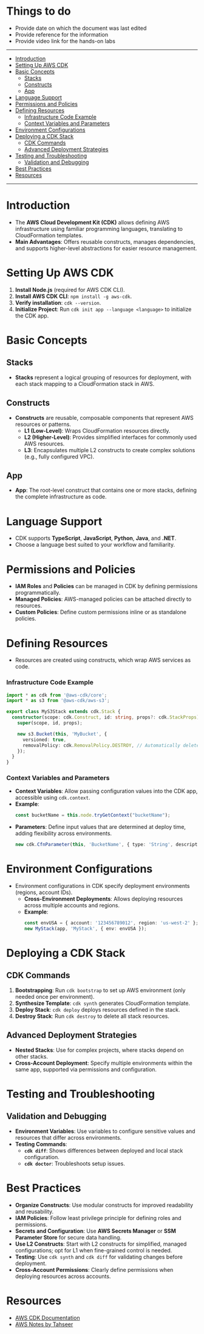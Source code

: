 <h1> Things to do </h1>

- Provide date on which the document was last edited
- Provide reference for the information
- Provide video link for the hands-on labs
---

- [Introduction](#introduction)
- [Setting Up AWS CDK](#setting-up-aws-cdk)
- [Basic Concepts](#basic-concepts)
  - [Stacks](#stacks)
  - [Constructs](#constructs)
  - [App](#app)
- [Language Support](#language-support)
- [Permissions and Policies](#permissions-and-policies)
- [Defining Resources](#defining-resources)
    - [Infrastructure Code Example](#infrastructure-code-example)
    - [Context Variables and Parameters](#context-variables-and-parameters)
- [Environment Configurations](#environment-configurations)
- [Deploying a CDK Stack](#deploying-a-cdk-stack)
  - [CDK Commands](#cdk-commands)
  - [Advanced Deployment Strategies](#advanced-deployment-strategies)
- [Testing and Troubleshooting](#testing-and-troubleshooting)
  - [Validation and Debugging](#validation-and-debugging)
- [Best Practices](#best-practices)
- [Resources](#resources)

---

# Introduction
- The **AWS Cloud Development Kit (CDK)** allows defining AWS infrastructure using familiar programming languages, translating to CloudFormation templates.
- **Main Advantages**: Offers reusable constructs, manages dependencies, and supports higher-level abstractions for easier resource management.

# Setting Up AWS CDK
1. **Install Node.js** (required for AWS CDK CLI).
2. **Install AWS CDK CLI**: `npm install -g aws-cdk`.
3. **Verify installation**: `cdk --version`.
4. **Initialize Project**: Run `cdk init app --language <language>` to initialize the CDK app.

# Basic Concepts
## Stacks
- **Stacks** represent a logical grouping of resources for deployment, with each stack mapping to a CloudFormation stack in AWS.

## Constructs
- **Constructs** are reusable, composable components that represent AWS resources or patterns.
  - **L1 (Low-Level)**: Wraps CloudFormation resources directly.
  - **L2 (Higher-Level)**: Provides simplified interfaces for commonly used AWS resources.
  - **L3**: Encapsulates multiple L2 constructs to create complex solutions (e.g., fully configured VPC).

## App
- **App**: The root-level construct that contains one or more stacks, defining the complete infrastructure as code.

# Language Support
- CDK supports **TypeScript**, **JavaScript**, **Python**, **Java**, and **.NET**.
- Choose a language best suited to your workflow and familiarity.

# Permissions and Policies
- **IAM Roles** and **Policies** can be managed in CDK by defining permissions programmatically.
- **Managed Policies**: AWS-managed policies can be attached directly to resources.
- **Custom Policies**: Define custom permissions inline or as standalone policies.

# Defining Resources
- Resources are created using constructs, which wrap AWS services as code.
  
### Infrastructure Code Example
```typescript
import * as cdk from '@aws-cdk/core';
import * as s3 from '@aws-cdk/aws-s3';

export class MyS3Stack extends cdk.Stack {
  constructor(scope: cdk.Construct, id: string, props?: cdk.StackProps) {
    super(scope, id, props);

    new s3.Bucket(this, 'MyBucket', {
      versioned: true,
      removalPolicy: cdk.RemovalPolicy.DESTROY, // Automatically delete bucket when stack is deleted
    });
  }
}
```

### Context Variables and Parameters
- **Context Variables**: Allow passing configuration values into the CDK app, accessible using `cdk.context`.
- **Example**:
  ```typescript
  const bucketName = this.node.tryGetContext("bucketName");
  ```
- **Parameters**: Define input values that are determined at deploy time, adding flexibility across environments.
  ```typescript
  new cdk.CfnParameter(this, 'BucketName', { type: 'String', description: 'Name of the S3 Bucket' });
  ```

# Environment Configurations
- Environment configurations in CDK specify deployment environments (regions, account IDs).
  - **Cross-Environment Deployments**: Allows deploying resources across multiple accounts and regions.
  - **Example**:
    ```typescript
    const envUSA = { account: '123456789012', region: 'us-west-2' };
    new MyStack(app, 'MyStack', { env: envUSA });
    ```

# Deploying a CDK Stack
## CDK Commands
1. **Bootstrapping**: Run `cdk bootstrap` to set up AWS environment (only needed once per environment).
2. **Synthesize Template**: `cdk synth` generates CloudFormation template.
3. **Deploy Stack**: `cdk deploy` deploys resources defined in the stack.
4. **Destroy Stack**: Run `cdk destroy` to delete all stack resources.

## Advanced Deployment Strategies
- **Nested Stacks**: Use for complex projects, where stacks depend on other stacks.
- **Cross-Account Deployment**: Specify multiple environments within the same app, supported via permissions and configuration.

# Testing and Troubleshooting
## Validation and Debugging
- **Environment Variables**: Use variables to configure sensitive values and resources that differ across environments.
- **Testing Commands**:
  - **`cdk diff`**: Shows differences between deployed and local stack configuration.
  - **`cdk doctor`**: Troubleshoots setup issues.

# Best Practices
- **Organize Constructs**: Use modular constructs for improved readability and reusability.
- **IAM Policies**: Follow least privilege principle for defining roles and permissions.
- **Secrets and Configuration**: Use **AWS Secrets Manager** or **SSM Parameter Store** for secure data handling.
- **Use L2 Constructs**: Start with L2 constructs for simplified, managed configurations; opt for L1 when fine-grained control is needed.
- **Testing**: Use `cdk synth` and `cdk diff` for validating changes before deployment.
- **Cross-Account Permissions**: Clearly define permissions when deploying resources across accounts.

# Resources
- [AWS CDK Documentation](https://docs.aws.amazon.com/cdk/latest/guide/home.html)
- [AWS Notes by Tahseer](https://arkalim.notion.site/Notes-143374c83daa4d4991b07400056a2aa9)